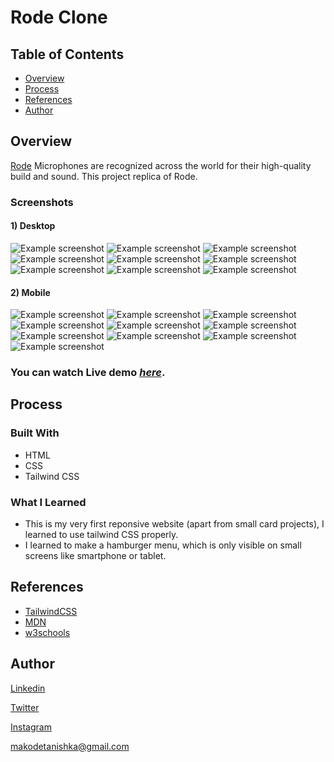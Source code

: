 # Rode Clone

## Table of Contents
* [Overview](#overview)
* [Process](#process)
* [References](#references)
* [Author](#author)


## Overview
[Rode](https://rode.com/en) Microphones are recognized across the world for their high-quality build and sound. This project replica of Rode.

### Screenshots
#### 1) Desktop
![Example screenshot](./images/desktop-1.png)
![Example screenshot](./images/desktop-2.png)
![Example screenshot](./images/desktop-3.png)
![Example screenshot](./images/desktop-4.png)
![Example screenshot](./images/desktop-5.png)
![Example screenshot](./images/desktop-6.png)
![Example screenshot](./images/desktop-7.png)
![Example screenshot](./images/desktop-8.png)
![Example screenshot](./images/desktop-9.png)


#### 2) Mobile  

![Example screenshot](./images/mobile-1.png)
![Example screenshot](./images/mobile-2.png)
![Example screenshot](./images/mobile-3.png)
![Example screenshot](./images/mobile-4.png)
![Example screenshot](./images/mobile-5.png)
![Example screenshot](./images/mobile-6.png)
![Example screenshot](./images/mobile-7.png)
![Example screenshot](./images/mobile-8.png)
![Example screenshot](./images/mobile-9.png)
![Example screenshot](./images/mobile-10.png)

### You can watch Live demo [_here_](https://rode-clone-wine.vercel.app/).

## Process

### Built With
- HTML
- CSS
- Tailwind CSS

### What I Learned
- This is my very first reponsive website (apart from small card projects), I learned to use tailwind CSS properly.
- I learned to make a hamburger menu, which is only visible on small screens like smartphone or tablet. 

## References
- [TailwindCSS](https://tailwindcss.com/)
- [MDN](https://developer.mozilla.org/en-US/)
- [w3schools](https://www.w3schools.com/)


## Author

[Linkedin](https://www.linkedin.com/in/tanishka-makode-484384251/)

[Twitter](https://twitter.com/the_code_witch)

[Instagram](https://www.instagram.com/the_code_witch/?next=%2F)

makodetanishka@gmail.com
